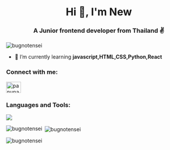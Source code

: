 
<h1 align="center">Hi 👋, I'm New</h1>
<h3 align="center">A Junior frontend developer from Thailand ✌️</h3>

<p align="left"> <img src="https://komarev.com/ghpvc/?username=bugnotensei&label=Profile%20views&color=0e75b6&style=flat" alt="bugnotensei" /> </p>

- 🌱 I’m currently learning **javascript,HTML,CSS,Python,React**

<h3 align="left">Connect with me:</h3>
<p align="left">
<a href="https://www.hackerrank.com/panupatnewkab12" target="blank"><img align="center" src="https://raw.githubusercontent.com/rahuldkjain/github-profile-readme-generator/master/src/images/icons/Social/hackerrank.svg" alt="panupatnewkab12" height="30" width="40" /></a>
</p>

<h3 align="left">Languages and Tools:</h3>
<p align="left">
  <a href="https://skillicons.dev">
    <img src="https://skillicons.dev/icons?i=html,css,js,python,react&theme=light" />
  </a>
</p>

<p><img align="left" src="https://github-readme-stats.vercel.app/api/top-langs?username=bugnotensei&show_icons=true&locale=en&layout=compact&theme=react" alt="bugnotensei" /></p>

<p>&nbsp;<img align="center" src="https://github-readme-stats.vercel.app/api?username=bugnotensei&show_icons=true&locale=en&theme=react&hide=prs" alt="bugnotensei" /></p>

<p><img align="center" src="https://github-readme-streak-stats.herokuapp.com/?user=bugnotensei&theme=react" alt="bugnotensei" /></p>
